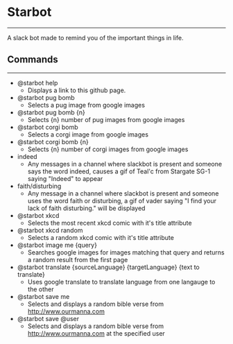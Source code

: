 # Starbot
----
A slack bot made to remind you of the important things in life. 

## Commands
----
 * @starbot help
    * Displays a link to this github page.
 * @starbot pug bomb
    * Selects a pug image from google images
 * @starbot pug bomb {n}
    * Selects {n} number of pug images from google images
 * @starbot corgi bomb
    * Selects a corgi image from google images
 * @starbot corgi bomb {n}
    * Selects {n} number of corgi images from google images
 * indeed
    * Any messages in a channel where slackbot is present and someone says the word indeed, causes a gif of Teal'c from Stargate SG-1 saying "Indeed" to appear
 * faith/disturbing
    * Any message in a channel where slackbot is present and someone uses the word faith or disturbing, a gif of vader saying "I find your lack of faith disturbing." will be displayed
 * @starbot xkcd
    * Selects the most recent xkcd comic with it's title attribute
 * @starbot xkcd random
    * Selects a random xkcd comic with it's title attribute
 * @starbot image me {query}
    * Searches google images for images matching that query and returns a random result from the first page
 * @starbot translate {sourceLanguage} {targetLanguage} {text to translate}
    * Uses google translate to translate language from one langauge to the other
 * @starbot save me
    * Selects and displays a random bible verse from http://www.ourmanna.com
 * @starbot save @user
    * Selects and displays a random bible verse from http://www.ourmanna.com at the specified user